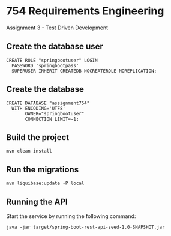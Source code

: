 # 754 Requirements Engineering
Assignment 3 - Test Driven Development

## Create the database user

```
CREATE ROLE "springbootuser" LOGIN
  PASSWORD 'springbootpass'
  SUPERUSER INHERIT CREATEDB NOCREATEROLE NOREPLICATION;
```

## Create the database

```
CREATE DATABASE "assignment754"
  WITH ENCODING='UTF8'
       OWNER="springbootuser"
       CONNECTION LIMIT=-1;
```

## Build the project

```
mvn clean install
```

## Run the migrations

```
mvn liquibase:update -P local
```

## Running the API

Start the service by running the following command:

```
java -jar target/spring-boot-rest-api-seed-1.0-SNAPSHOT.jar
```
